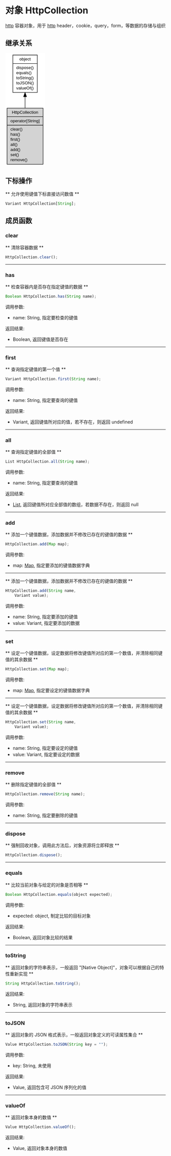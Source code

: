 # 对象 HttpCollection
[http](../../module/ifs/http.md) 容器对象，用于 [http](../../module/ifs/http.md) header，cookie，query，form，等数据的存储与组织

## 继承关系
<div class="inherits"><svg width="93pt" height="266pt" viewBox="0.00 0.00 92.90 266.00" xmlns="http://www.w3.org/2000/svg" xmlns:xlink="http://www.w3.org/1999/xlink">
<g id="graph0" class="graph" transform="scale(1 1) rotate(0) translate(4 262)">
<title>%0</title>
<polygon fill="#ffffff" stroke="transparent" points="-4,4 -4,-262 88.904,-262 88.904,4 -4,4"/>
<!-- object -->
<g id="node1" class="node">
<title>object</title>
<g id="a_node1"><a xlink:href="object.md" xlink:title="object">
<polygon fill="#ffffff" stroke="#000000" points="13.6205,-169.5 13.6205,-257.5 71.2835,-257.5 71.2835,-169.5 13.6205,-169.5"/>
<text text-anchor="middle" x="42.452" y="-244.5" font-family="Helvetica,sans-Serif" font-size="10.00" fill="#000000">object</text>
<polyline fill="none" stroke="#000000" points="13.6205,-237.5 71.2835,-237.5 "/>
<text text-anchor="start" x="21.6205" y="-224.5" font-family="Helvetica,sans-Serif" font-size="10.00" fill="#000000">dispose()</text>
<text text-anchor="start" x="21.6205" y="-212.5" font-family="Helvetica,sans-Serif" font-size="10.00" fill="#000000">equals()</text>
<text text-anchor="start" x="21.6205" y="-200.5" font-family="Helvetica,sans-Serif" font-size="10.00" fill="#000000">toString()</text>
<text text-anchor="start" x="21.6205" y="-188.5" font-family="Helvetica,sans-Serif" font-size="10.00" fill="#000000">toJSON()</text>
<text text-anchor="start" x="21.6205" y="-176.5" font-family="Helvetica,sans-Serif" font-size="10.00" fill="#000000">valueOf()</text>
</a>
</g>
</g>
<!-- HttpCollection -->
<g id="node2" class="node">
<title>HttpCollection</title>
<g id="a_node2"><a xlink:title="HttpCollection">
<polygon fill="#d3d3d3" stroke="#000000" points="0,-.5 0,-132.5 84.904,-132.5 84.904,-.5 0,-.5"/>
<text text-anchor="middle" x="42.452" y="-119.5" font-family="Helvetica,sans-Serif" font-size="10.00" fill="#000000">HttpCollection</text>
<polyline fill="none" stroke="#000000" points="0,-112.5 84.904,-112.5 "/>
<text text-anchor="start" x="8" y="-99.5" font-family="Helvetica,sans-Serif" font-size="10.00" fill="#000000">operator[String]</text>
<polyline fill="none" stroke="#000000" points="0,-92.5 84.904,-92.5 "/>
<text text-anchor="start" x="8" y="-79.5" font-family="Helvetica,sans-Serif" font-size="10.00" fill="#000000">clear()</text>
<text text-anchor="start" x="8" y="-67.5" font-family="Helvetica,sans-Serif" font-size="10.00" fill="#000000">has()</text>
<text text-anchor="start" x="8" y="-55.5" font-family="Helvetica,sans-Serif" font-size="10.00" fill="#000000">first()</text>
<text text-anchor="start" x="8" y="-43.5" font-family="Helvetica,sans-Serif" font-size="10.00" fill="#000000">all()</text>
<text text-anchor="start" x="8" y="-31.5" font-family="Helvetica,sans-Serif" font-size="10.00" fill="#000000">add()</text>
<text text-anchor="start" x="8" y="-19.5" font-family="Helvetica,sans-Serif" font-size="10.00" fill="#000000">set()</text>
<text text-anchor="start" x="8" y="-7.5" font-family="Helvetica,sans-Serif" font-size="10.00" fill="#000000">remove()</text>
</a>
</g>
</g>
<!-- object&#45;&gt;HttpCollection -->
<g id="edge1" class="edge">
<title>object-&gt;HttpCollection</title>
<path fill="none" stroke="#000000" d="M42.452,-159.3749C42.452,-150.6583 42.452,-141.5503 42.452,-132.5907"/>
<polygon fill="#000000" stroke="#000000" points="38.9521,-159.3951 42.452,-169.3952 45.9521,-159.3952 38.9521,-159.3951"/>
</g>
</g>
</svg></div>

## 下标操作
        
** 允许使用键值下标直接访问数值 **

```JavaScript
Variant HttpCollection[String];
```

## 成员函数
        
### clear
** 清除容器数据 **

```JavaScript
HttpCollection.clear();
```

--------------------------
### has
** 检查容器内是否存在指定键值的数据 **

```JavaScript
Boolean HttpCollection.has(String name);
```

调用参数:
* name: String, 指定要检查的键值

返回结果:
* Boolean, 返回键值是否存在

--------------------------
### first
** 查询指定键值的第一个值 **

```JavaScript
Variant HttpCollection.first(String name);
```

调用参数:
* name: String, 指定要查询的键值

返回结果:
* Variant, 返回键值所对应的值，若不存在，则返回 undefined

--------------------------
### all
** 查询指定键值的全部值 **

```JavaScript
List HttpCollection.all(String name);
```

调用参数:
* name: String, 指定要查询的键值

返回结果:
* [List](List.md), 返回键值所对应全部值的数组，若数据不存在，则返回 null

--------------------------
### add
** 添加一个键值数据，添加数据并不修改已存在的键值的数据 **

```JavaScript
HttpCollection.add(Map map);
```

调用参数:
* map: [Map](Map.md), 指定要添加的键值数据字典

--------------------------
** 添加一个键值数据，添加数据并不修改已存在的键值的数据 **

```JavaScript
HttpCollection.add(String name,
    Variant value);
```

调用参数:
* name: String, 指定要添加的键值
* value: Variant, 指定要添加的数据

--------------------------
### set
** 设定一个键值数据，设定数据将修改键值所对应的第一个数值，并清除相同键值的其余数据 **

```JavaScript
HttpCollection.set(Map map);
```

调用参数:
* map: [Map](Map.md), 指定要设定的键值数据字典

--------------------------
** 设定一个键值数据，设定数据将修改键值所对应的第一个数值，并清除相同键值的其余数据 **

```JavaScript
HttpCollection.set(String name,
    Variant value);
```

调用参数:
* name: String, 指定要设定的键值
* value: Variant, 指定要设定的数据

--------------------------
### remove
** 删除指定键值的全部值 **

```JavaScript
HttpCollection.remove(String name);
```

调用参数:
* name: String, 指定要删除的键值

--------------------------
### dispose
** 强制回收对象，调用此方法后，对象资源将立即释放 **

```JavaScript
HttpCollection.dispose();
```

--------------------------
### equals
** 比较当前对象与给定的对象是否相等 **

```JavaScript
Boolean HttpCollection.equals(object expected);
```

调用参数:
* expected: object, 制定比较的目标对象

返回结果:
* Boolean, 返回对象比较的结果

--------------------------
### toString
** 返回对象的字符串表示，一般返回 "[Native Object]"，对象可以根据自己的特性重新实现 **

```JavaScript
String HttpCollection.toString();
```

返回结果:
* String, 返回对象的字符串表示

--------------------------
### toJSON
** 返回对象的 JSON 格式表示，一般返回对象定义的可读属性集合 **

```JavaScript
Value HttpCollection.toJSON(String key = "");
```

调用参数:
* key: String, 未使用

返回结果:
* Value, 返回包含可 JSON 序列化的值

--------------------------
### valueOf
** 返回对象本身的数值 **

```JavaScript
Value HttpCollection.valueOf();
```

返回结果:
* Value, 返回对象本身的数值

